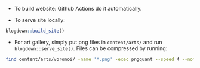 - To build website: Github Actions do it automatically. 

- To serve site locally: 

```r
blogdown::build_site()
```

- For art gallery, simply put png files in `content/arts/` and run `blogdown::serve_site()`. Files can be compressed by running: 

```sh
find content/arts/voronoi/ -name '*.png' -exec pngquant --speed 4 --nofs --ext .png --force 256 {} \;
```
